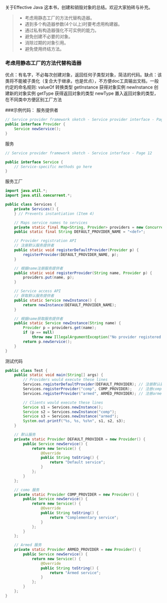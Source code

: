 关于Effective Java 这本书，创建和销毁对象的总结。欢迎大家拍砖与补充。


> * 考虑用静态工厂的方法代替构造器。
> * 遇到多个构造器参数(4个以上)时要考虑用构建器。
> * 通过私有构造器强化不可实例的能力。
> * 避免创建不必要的对象。
> * 消除过期的对象引用。
> * 避免使用终结方法。

### 考虑用静态工厂的方法代替构造器
优点：有名字，不必每次创建对象，返回任何子类型对象，简洁的代码。缺点：该类将不能被子类化（复合大于继承，也是优点），不方便doc工具输出文档，一般约定的命名规则:
valueOf  转换类型
getInstance 获得对象实例
newInstance 创建新的对象实例
getType 获得返回对象的类型
newType 置入返回对象的类型，在不同类中方便区别工厂方法

###示例代码：
服务提供者
```java
// Service provider framework sketch - Service provider interface - Page 12
public interface Provider {
    Service newService();
}
```
服务
```java
// Service provider framework sketch - Service interface - Page 12

public interface Service {
    // Service-specific methods go here
}
```
服务工厂
```java
import java.util.*;
import java.util.concurrent.*;

public class Services {
	private Services() {
	} // Prevents instantiation (Item 4)

	// Maps service names to services
	private static final Map<String, Provider> providers = new ConcurrentHashMap<String, Provider>();
	public static final String DEFAULT_PROVIDER_NAME = "<def>";

	// Provider registration API
	// 注册默认服务提供者
	public static void registerDefaultProvider(Provider p) {
		registerProvider(DEFAULT_PROVIDER_NAME, p);
	}

	// 根据name注册服务提供者
	public static void registerProvider(String name, Provider p) {
		providers.put(name, p);
	}

	// Service access API
	// 获取默认服务提供者
	public static Service newInstance() {
		return newInstance(DEFAULT_PROVIDER_NAME);
	}

	// 根据name获取服务提供者
	public static Service newInstance(String name) {
		Provider p = providers.get(name);
		if (p == null)
			throw new IllegalArgumentException("No provider registered with name: " + name);
		return p.newService();
	}
}
```
测试代码
```java
public class Test {
	public static void main(String[] args) {
		// Providers would execute these lines
		Services.registerDefaultProvider(DEFAULT_PROVIDER); // 注册默认服务
		Services.registerProvider("comp", COMP_PROVIDER);	// 注册comp服务
		Services.registerProvider("armed", ARMED_PROVIDER); // 注册armed服务

		// Clients would execute these lines
		Service s1 = Services.newInstance();
		Service s2 = Services.newInstance("comp");
		Service s3 = Services.newInstance("armed");
		System.out.printf("%s, %s, %s%n", s1, s2, s3);
	}

	// 默认服务
	private static Provider DEFAULT_PROVIDER = new Provider() {
		public Service newService() {
			return new Service() {
				@Override
				public String toString() {
					return "Default service";
				}
			};
		}
	};

	// como 服务
	private static Provider COMP_PROVIDER = new Provider() {
		public Service newService() {
			return new Service() {
				@Override
				public String toString() {
					return "Complementary service";
				}
			};
		}
	};

	// Armed 服务
	private static Provider ARMED_PROVIDER = new Provider() {
		public Service newService() {
			return new Service() {
				@Override
				public String toString() {
					return "Armed service";
				}
			};
		}
	};
}
```